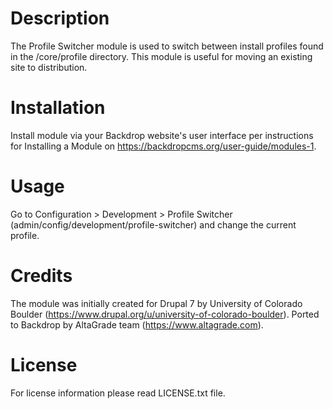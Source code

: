 # Description

The Profile Switcher module is used to switch between install profiles found in the /core/profile directory. 
This module is useful for moving an existing site to distribution.

# Installation

Install module via your Backdrop website's user interface per instructions for Installing a Module on https://backdropcms.org/user-guide/modules-1.

# Usage 

Go to Configuration > Development > Profile Switcher (admin/config/development/profile-switcher) and change the current profile.

# Credits

The module was initially created for Drupal 7 by University of Colorado Boulder (https://www.drupal.org/u/university-of-colorado-boulder).
Ported to Backdrop by AltaGrade team (https://www.altagrade.com).

# License

For license information please read LICENSE.txt file.
